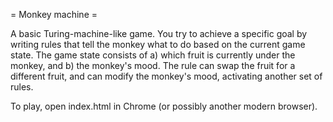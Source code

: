= Monkey machine =

A basic Turing-machine-like game. You try to achieve a specific goal by writing rules that tell the monkey what to do based on the current game state. The game state consists of a) which fruit is currently under the monkey, and b) the monkey's mood. The rule can swap the fruit for a different fruit, and can modify the monkey's mood, activating another set of rules.

To play, open index.html in Chrome (or possibly another modern browser).
